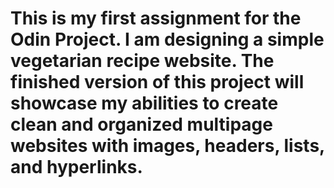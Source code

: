 # This is my first assignment for the Odin Project. I am designing a simple vegetarian recipe website. The finished version of this project will showcase my abilities to create clean and organized multipage websites with images, headers, lists, and hyperlinks. 